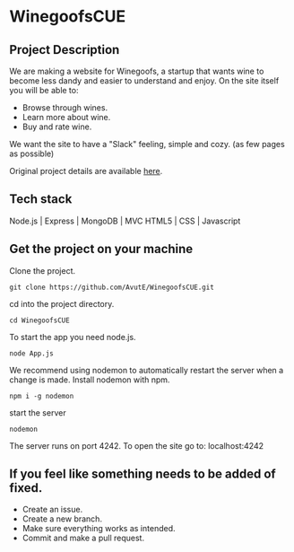 # WinegoofsCUE

## Project Description
We are making a website for Winegoofs, a startup that wants wine to become less dandy and easier to understand and enjoy.
On the site itself you will be able to:
- Browse through wines.
- Learn more about wine.
- Buy and rate wine.


We want the site to have a "Slack" feeling, simple and cozy. (as few pages as possible)

Original project details are available [here](https://github.com/herkommer/TE4-w47-Project).

## Tech stack
Node.js | Express | MongoDB | MVC 
HTML5 | CSS | Javascript

## Get the project on your machine

Clone the project.

`git clone https://github.com/AvutE/WinegoofsCUE.git`

cd into the project directory.

`cd WinegoofsCUE`

To start the app you need node.js.

`node App.js`

We recommend using nodemon to automatically restart the server when a change is made.
Install nodemon with npm.

`npm i -g nodemon`

start the server

`nodemon`

The server runs on port 4242.
To open the site go to: localhost:4242

## If you feel like something needs to be added of fixed.
- Create an issue.
- Create a new branch.
- Make sure everything works as intended.
- Commit and make a pull request. 
